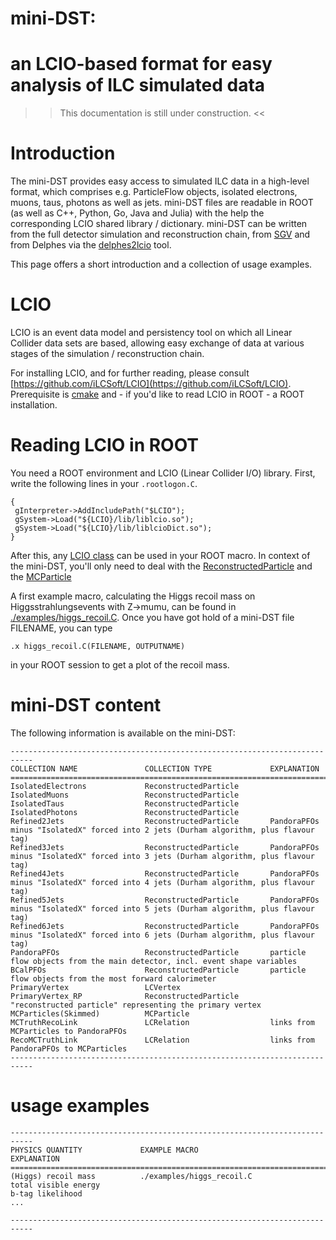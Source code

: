 # mini-DST: 
# an LCIO-based format for easy analysis of ILC simulated data

>> This documentation is still under construction. <<

# Introduction
The mini-DST provides easy access to simulated ILC data in a high-level format, which comprises e.g. ParticleFlow objects, isolated electrons, muons, taus, photons as well as jets. mini-DST files are readable in ROOT (as well as C++, Python, Go, Java and Julia) with the help the corresponding LCIO shared library / dictionary.
mini-DST can be written from the full detector simulation and reconstruction chain, from [SGV](https://inspirehep.net/literature/1091154) and from Delphes via the [delphes2lcio](https://github.com/iLCSoft/LCIO/tree/master/examples/cpp/delphes2lcio) tool.

This page offers a short introduction and a collection of usage examples.

# LCIO
LCIO is an event data model and persistency tool on which all Linear Collider data sets are based, allowing easy exchange of data at various stages of the simulation / reconstruction chain.

For installing LCIO, and for further reading, please consult [https://github.com/iLCSoft/LCIO](https://github.com/iLCSoft/LCIO).
Prerequisite is [cmake](https://cmake.org/) and - if you'd like to read LCIO in ROOT - a ROOT installation.

# Reading LCIO in ROOT
You need a ROOT environment and LCIO (Linear Collider I/O) library.
First, write the following lines in your `.rootlogon.C`.
```
{
 gInterpreter->AddIncludePath("$LCIO");
 gSystem->Load("${LCIO}/lib/liblcio.so");
 gSystem->Load("${LCIO}/lib/liblcioDict.so");
}
```
After this, any [LCIO class](https://ilcsoft.desy.de/LCIO/current/doc/doxygen_api/html/classEVENT_1_1LCObject.html) can be used in your ROOT macro.
In context of the mini-DST, you'll only need to deal with the [ReconstructedParticle](https://ilcsoft.desy.de/LCIO/current/doc/doxygen_api/html/classEVENT_1_1ReconstructedParticle.html) and the [MCParticle](https://ilcsoft.desy.de/LCIO/current/doc/doxygen_api/html/classEVENT_1_1MCParticle.html)

A first example macro, calculating the Higgs recoil mass on Higgsstrahlungsevents with Z->mumu, can be found in [./examples/higgs_recoil.C](./examples/higgs_recoil.C). Once you have got hold of a mini-DST file FILENAME, you can type

```
.x higgs_recoil.C(FILENAME, OUTPUTNAME)
```
in your ROOT session to get a plot of the recoil mass.


# mini-DST content

The following information is available on the mini-DST:

```
---------------------------------------------------------------------------
COLLECTION NAME               COLLECTION TYPE             EXPLANATION
===========================================================================
IsolatedElectrons             ReconstructedParticle         
IsolatedMuons                 ReconstructedParticle   
IsolatedTaus                  ReconstructedParticle
IsolatedPhotons               ReconstructedParticle
Refined2Jets                  ReconstructedParticle       PandoraPFOs minus "IsolatedX" forced into 2 jets (Durham algorithm, plus flavour tag)
Refined3Jets                  ReconstructedParticle       PandoraPFOs minus "IsolatedX" forced into 3 jets (Durham algorithm, plus flavour tag)
Refined4Jets                  ReconstructedParticle       PandoraPFOs minus "IsolatedX" forced into 4 jets (Durham algorithm, plus flavour tag)
Refined5Jets                  ReconstructedParticle       PandoraPFOs minus "IsolatedX" forced into 5 jets (Durham algorithm, plus flavour tag)
Refined6Jets                  ReconstructedParticle       PandoraPFOs minus "IsolatedX" forced into 6 jets (Durham algorithm, plus flavour tag)
PandoraPFOs                   ReconstructedParticle       particle flow objects from the main detector, incl. event shape variables
BCalPFOs                      ReconstructedParticle       particle flow objects from the most forward calorimeter
PrimaryVertex                 LCVertex                    
PrimaryVertex_RP              ReconstructedParticle       "reconstructed particle" representing the primary vertex
MCParticles(Skimmed)          MCParticle                    
MCTruthRecoLink               LCRelation                  links from MCParticles to PandoraPFOs                 
RecoMCTruthLink               LCRelation                  links from PandoraPFOs to MCParticles
---------------------------------------------------------------------------
```

# usage examples

```
---------------------------------------------------------------------------
PHYSICS QUANTITY             EXAMPLE MACRO                   EXPLANATION  
===========================================================================
(Higgs) recoil mass          ./examples/higgs_recoil.C         
total visible energy
b-tag likelihood
...

---------------------------------------------------------------------------
```


